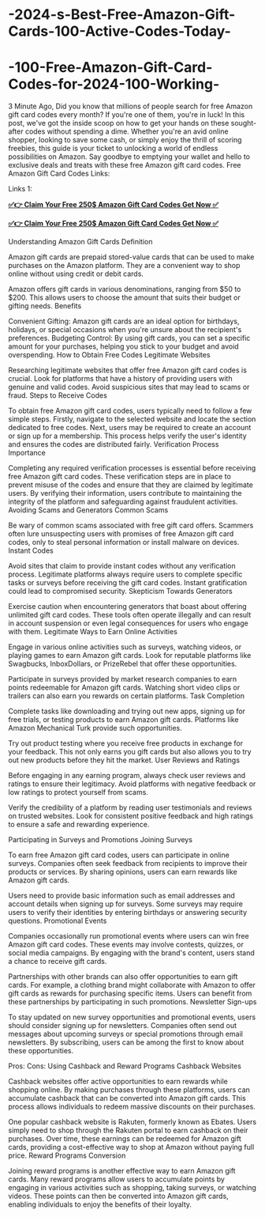 # -2024-s-Best-Free-Amazon-Gift-Cards-100-Active-Codes-Today-
# -100-Free-Amazon-Gift-Card-Codes-for-2024-100-Working-
3 Minute Ago, Did you know that millions of people search for free Amazon gift card codes every month? If you're one of them, you're in luck! In this post, we've got the inside scoop on how to get your hands on these sought-after codes without spending a dime. Whether you're an avid online shopper, looking to save some cash, or simply enjoy the thrill of scoring freebies, this guide is your ticket to unlocking a world of endless possibilities on Amazon. Say goodbye to emptying your wallet and hello to exclusive deals and treats with these free Amazon gift card codes. Free Amazon Gift Card Codes Links:

Links 1:

**[✅👉 Claim Your Free 250$ Amazon Gift Card Codes Get Now ✅](https://groupzone.xyz/amazon%20gift%20card/)**

**[✅👉 Claim Your Free 250$ Amazon Gift Card Codes Get Now ✅](https://groupzone.xyz/amazon%20gift%20card/)**

Understanding Amazon Gift Cards Definition

Amazon gift cards are prepaid stored-value cards that can be used to make purchases on the Amazon platform. They are a convenient way to shop online without using credit or debit cards.

Amazon offers gift cards in various denominations, ranging from $50 to $200. This allows users to choose the amount that suits their budget or gifting needs. Benefits

Convenient Gifting: Amazon gift cards are an ideal option for birthdays, holidays, or special occasions when you're unsure about the recipient's preferences. Budgeting Control: By using gift cards, you can set a specific amount for your purchases, helping you stick to your budget and avoid overspending. How to Obtain Free Codes Legitimate Websites

Researching legitimate websites that offer free Amazon gift card codes is crucial. Look for platforms that have a history of providing users with genuine and valid codes. Avoid suspicious sites that may lead to scams or fraud. Steps to Receive Codes

To obtain free Amazon gift card codes, users typically need to follow a few simple steps. Firstly, navigate to the selected website and locate the section dedicated to free codes. Next, users may be required to create an account or sign up for a membership. This process helps verify the user's identity and ensures the codes are distributed fairly. Verification Process Importance

Completing any required verification processes is essential before receiving free Amazon gift card codes. These verification steps are in place to prevent misuse of the codes and ensure that they are claimed by legitimate users. By verifying their information, users contribute to maintaining the integrity of the platform and safeguarding against fraudulent activities. Avoiding Scams and Generators Common Scams

Be wary of common scams associated with free gift card offers. Scammers often lure unsuspecting users with promises of free Amazon gift card codes, only to steal personal information or install malware on devices. Instant Codes

Avoid sites that claim to provide instant codes without any verification process. Legitimate platforms always require users to complete specific tasks or surveys before receiving the gift card codes. Instant gratification could lead to compromised security. Skepticism Towards Generators

Exercise caution when encountering generators that boast about offering unlimited gift card codes. These tools often operate illegally and can result in account suspension or even legal consequences for users who engage with them. Legitimate Ways to Earn Online Activities

Engage in various online activities such as surveys, watching videos, or playing games to earn Amazon gift cards. Look for reputable platforms like Swagbucks, InboxDollars, or PrizeRebel that offer these opportunities.

Participate in surveys provided by market research companies to earn points redeemable for Amazon gift cards. Watching short video clips or trailers can also earn you rewards on certain platforms. Task Completion

Complete tasks like downloading and trying out new apps, signing up for free trials, or testing products to earn Amazon gift cards. Platforms like Amazon Mechanical Turk provide such opportunities.

Try out product testing where you receive free products in exchange for your feedback. This not only earns you gift cards but also allows you to try out new products before they hit the market. User Reviews and Ratings

Before engaging in any earning program, always check user reviews and ratings to ensure their legitimacy. Avoid platforms with negative feedback or low ratings to protect yourself from scams.

Verify the credibility of a platform by reading user testimonials and reviews on trusted websites. Look for consistent positive feedback and high ratings to ensure a safe and rewarding experience.

Participating in Surveys and Promotions Joining Surveys

To earn free Amazon gift card codes, users can participate in online surveys. Companies often seek feedback from recipients to improve their products or services. By sharing opinions, users can earn rewards like Amazon gift cards.

Users need to provide basic information such as email addresses and account details when signing up for surveys. Some surveys may require users to verify their identities by entering birthdays or answering security questions. Promotional Events

Companies occasionally run promotional events where users can win free Amazon gift card codes. These events may involve contests, quizzes, or social media campaigns. By engaging with the brand's content, users stand a chance to receive gift cards.

Partnerships with other brands can also offer opportunities to earn gift cards. For example, a clothing brand might collaborate with Amazon to offer gift cards as rewards for purchasing specific items. Users can benefit from these partnerships by participating in such promotions. Newsletter Sign-ups

To stay updated on new survey opportunities and promotional events, users should consider signing up for newsletters. Companies often send out messages about upcoming surveys or special promotions through email newsletters. By subscribing, users can be among the first to know about these opportunities.

Pros: Cons: Using Cashback and Reward Programs Cashback Websites

Cashback websites offer active opportunities to earn rewards while shopping online. By making purchases through these platforms, users can accumulate cashback that can be converted into Amazon gift cards. This process allows individuals to redeem massive discounts on their purchases.

One popular cashback website is Rakuten, formerly known as Ebates. Users simply need to shop through the Rakuten portal to earn cashback on their purchases. Over time, these earnings can be redeemed for Amazon gift cards, providing a cost-effective way to shop at Amazon without paying full price. Reward Programs Conversion

Joining reward programs is another effective way to earn Amazon gift cards. Many reward programs allow users to accumulate points by engaging in various activities such as shopping, taking surveys, or watching videos. These points can then be converted into Amazon gift cards, enabling individuals to enjoy the benefits of their loyalty.
